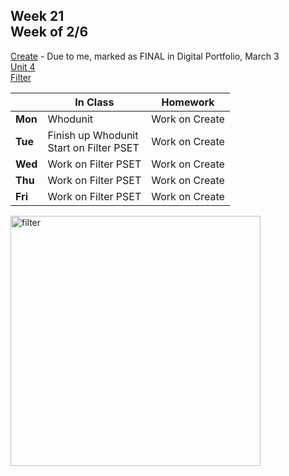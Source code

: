 ## Week 21 <br>Week of 2/6

[Create](/apcsp/curriculum/pt/create) - Due to me, marked as FINAL in Digital Portfolio, March 3<br>[Unit 4](/apcsp/curriculum/4)<br>[Filter](https://cs50.harvard.edu/ap/2023/curriculum/x/psets/4/filter/less/)

  |       |In Class               |Homework   |
  |-------|---------              |---------  |
  |**Mon**|Whodunit |Work on Create |
  |**Tue**|Finish up Whodunit<br>Start on Filter PSET |Work on Create |
  |**Wed**|Work on Filter PSET |Work on Create |
  |**Thu**|Work on Filter PSET |Work on Create |
  |**Fri**|Work on Filter PSET |Work on Create |

<img src="https://hips.hearstapps.com/seventeen/assets/15/52/1450814666-filters.jpg" alt="filter" height="400">

<meta http-equiv="refresh" content="300"/>

<!-- <div style="text-align:center">
<a href="https://www.w3schools.com/html" target="_blank"><img src="\ap\assets\img\html-icon.jpg" alt="html" style="padding: 0px 25px"></a> <a href="https://www.w3schools.com/css" target="_blank"><img src="\ap\assets\img\css-icon.jpg" alt="css" style="padding: 0px 25px"></a><a href="https://www.w3schools.com/js" target="_blank"><img src="\ap\assets\img\js-icon.jpg" alt="javascript" style="padding: 0px 25px"></a>
</div>
<br>
<div style="text-align:center">
<a href="https://eloquentjavascript.net/" target="_blank"><img src="https://eloquentjavascript.net/img/cover.jpg" alt="eloquent JS book" height="400px"></a>
</div> -->